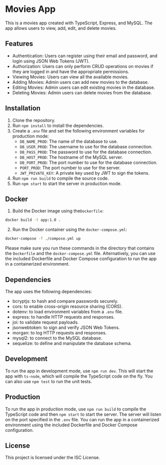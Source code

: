 # Movies App

This is a movies app created with TypeScript, Express, and MySQL. The app allows users to view, add, edit, and delete movies.

## Features

- Authentication: Users can register using their email and password, and login using JSON Web Tokens (JWT).
- Authorization: Users can only perform CRUD operations on movies if they are logged in and have the appropriate permissions.
- Viewing Movies: Users can view all the available movies.
- Adding Movies: Admin users can add new movies to the database.
- Editing Movies: Admin users can edit existing movies in the database.
- Deleting Movies: Admin users can delete movies from the database.

## Installation

1. Clone the repository.
2. Run `npm install` to install the dependencies.
3. Create a `.env` file and set the following environment variables for production mode:
   - `DB_NAME_PROD`: The name of the database to use.
   - `DB_USER_PROD`: The username to use for the database connection.
   - `DB_PASS_PROD`: The password to use for the database connection.
   - `DB_HOST_PROD`: The hostname of the MySQL server.
   - `DB_PORT_PROD`: The port number to use for the database connection.
   - `PORT_PROD`: The port number to use for the server.
   - `JWT_PRIVATE_KEY`: A private key used by JWT to sign the tokens.
4. Run `npm run build` to compile the source code.
5. Run `npm start` to start the server in production mode.
## Docker
1. Build the Docker image using the`Dockerfile`:

```sh
docker build -t app:1.0 .
```

2. Run the Docker container using the `docker-compose.yml`:

```sh
docker-compose -f ./compose.yml up
```

Please make sure you run these commands in the directory that contains the `Dockerfile` and the `docker-compose.yml` file.
Alternatively, you can use the included Dockerfile and Docker Compose configuration to run the app in a containerized environment.

## Dependencies

The app uses the following dependencies:

- bcryptjs: to hash and compare passwords securely.
- cors: to enable cross-origin resource sharing (CORS).
- dotenv: to load environment variables from a `.env` file.
- express: to handle HTTP requests and responses.
- joi: to validate request payloads.
- jsonwebtoken: to sign and verify JSON Web Tokens.
- morgan: to log HTTP requests and responses.
- mysql2: to connect to the MySQL database.
- sequelize: to define and manipulate the database schema.

## Development

To run the app in development mode, use `npm run dev`. This will start the app with `ts-node`, which will compile the TypeScript code on the fly. You can also use `npm test` to run the unit tests.

## Production

To run the app in production mode, use `npm run build` to compile the TypeScript code and then `npm start` to start the server. The server will listen on the port specified in the `.env` file. You can run the app in a containerized environment using the included Dockerfile and Docker Compose configuration.

## License

This project is licensed under the ISC License.
